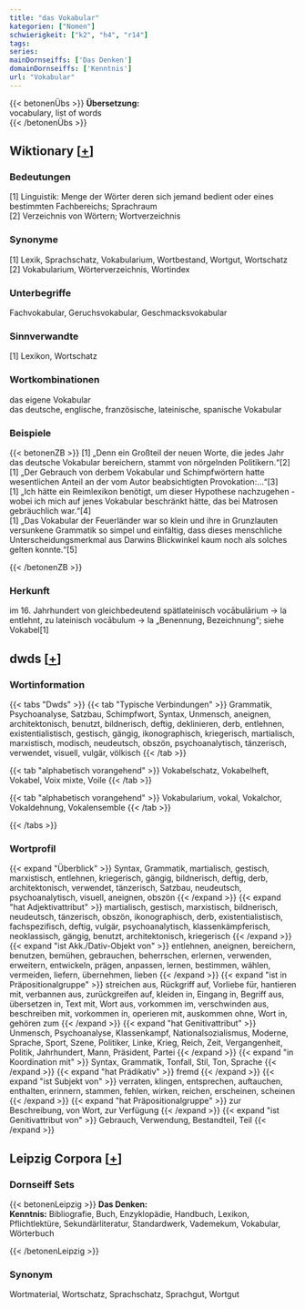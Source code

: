 ```yaml
---
title: "das Vokabular"
kategorien: ["Nomen"]
schwierigkeit: ["k2", "h4", "r14"]
tags:
series:
mainDornseiffs: ['Das Denken']
domainDornseiffs: ['Kenntnis']
url: "Vokabular"
---
```


{{< betonenÜbs >}}
**Übersetzung:**  
vocabulary, list of words  
{{< /betonenÜbs >}}

## Wiktionary [[+](https://de.wiktionary.org/wiki/Vokabular)]

### Bedeutungen
[1] Linguistik: Menge der Wörter deren sich jemand bedient oder eines bestimmten Fachbereichs; Sprachraum  
[2] Verzeichnis von Wörtern; Wortverzeichnis  

### Synonyme
[1] Lexik, Sprachschatz, Vokabularium, Wortbestand, Wortgut, Wortschatz  
[2] Vokabularium, Wörterverzeichnis, Wortindex  

### Unterbegriffe
Fachvokabular, Geruchsvokabular, Geschmacksvokabular  

### Sinnverwandte
[1] Lexikon, Wortschatz  

### Wortkombinationen
das eigene Vokabular  
das deutsche, englische, französische, lateinische, spanische Vokabular  

### Beispiele
{{< betonenZB >}}
[1] „Denn ein Großteil der neuen Worte, die jedes Jahr das deutsche Vokabular bereichern, stammt von nörgelnden Politikern.“[2]  
[1] „Der Gebrauch von derbem Vokabular und Schimpfwörtern hatte wesentlichen Anteil an der vom Autor beabsichtigten Provokation:…“[3]  
[1] „Ich hätte ein Reimlexikon benötigt, um dieser Hypothese nachzugehen - wobei ich mich auf jenes Vokabular beschränkt hätte, das bei Matrosen gebräuchlich war.“[4]  
[1] „Das Vokabular der Feuerländer war so klein und ihre in Grunzlauten versunkene Grammatik so simpel und einfältig, dass dieses menschliche Unterscheidungsmerkmal aus Darwins Blickwinkel kaum noch als solches gelten konnte.“[5]  

{{< /betonenZB >}}
### Herkunft
im 16. Jahrhundert von gleichbedeutend spätlateinisch vocābulārium → la entlehnt, zu lateinisch vocābulum → la „Benennung, Bezeichnung“; siehe Vokabel[1]  



## dwds [[+](https://www.dwds.de/wb/Vokabular)]

### Wortinformation
{{< tabs "Dwds" >}}
{{< tab "Typische Verbindungen" >}}
Grammatik, Psychoanalyse, Satzbau, Schimpfwort, Syntax, Unmensch, aneignen, architektonisch, benutzt, bildnerisch, deftig, deklinieren, derb, entlehnen, existentialistisch, gestisch, gängig, ikonographisch, kriegerisch, martialisch, marxistisch, modisch, neudeutsch, obszön, psychoanalytisch, tänzerisch, verwendet, visuell, vulgär, völkisch
{{< /tab >}}

{{< tab "alphabetisch vorangehend" >}}
Vokabelschatz, Vokabelheft, Vokabel, Voix mixte, Voile
{{< /tab >}}

{{< tab "alphabetisch vorangehend" >}}
Vokabularium, vokal, Vokalchor, Vokaldehnung, Vokalensemble
{{< /tab >}}

{{< /tabs >}}

### Wortprofil
{{< expand "Überblick" >}} Syntax, Grammatik, martialisch, gestisch, marxistisch, entlehnen, kriegerisch, gängig, bildnerisch, deftig, derb, architektonisch, verwendet, tänzerisch, Satzbau, neudeutsch, psychoanalytisch, visuell, aneignen, obszön {{< /expand >}}
{{< expand "hat Adjektivattribut" >}} martialisch, gestisch, marxistisch, bildnerisch, neudeutsch, tänzerisch, obszön, ikonographisch, derb, existentialistisch, fachspezifisch, deftig, vulgär, psychoanalytisch, klassenkämpferisch, neoklassisch, gängig, benutzt, architektonisch, kriegerisch {{< /expand >}}
{{< expand "ist Akk./Dativ-Objekt von" >}} entlehnen, aneignen, bereichern, benutzen, bemühen, gebrauchen, beherrschen, erlernen, verwenden, erweitern, entwickeln, prägen, anpassen, lernen, bestimmen, wählen, vermeiden, liefern, übernehmen, lieben {{< /expand >}}
{{< expand "ist in Präpositionalgruppe" >}} streichen aus, Rückgriff auf, Vorliebe für, hantieren mit, verbannen aus, zurückgreifen auf, kleiden in, Eingang in, Begriff aus, übersetzen in, Text mit, Wort aus, vorkommen im, verschwinden aus, beschreiben mit, vorkommen in, operieren mit, auskommen ohne, Wort in, gehören zum {{< /expand >}}
{{< expand "hat Genitivattribut" >}} Unmensch, Psychoanalyse, Klassenkampf, Nationalsozialismus, Moderne, Sprache, Sport, Szene, Politiker, Linke, Krieg, Reich, Zeit, Vergangenheit, Politik, Jahrhundert, Mann, Präsident, Partei {{< /expand >}}
{{< expand "in Koordination mit" >}} Syntax, Grammatik, Tonfall, Stil, Ton, Sprache {{< /expand >}}
{{< expand "hat Prädikativ" >}} fremd {{< /expand >}}
{{< expand "ist Subjekt von" >}} verraten, klingen, entsprechen, auftauchen, enthalten, erinnern, stammen, fehlen, wirken, reichen, erscheinen, scheinen {{< /expand >}}
{{< expand "hat Präpositionalgruppe" >}} zur Beschreibung, von Wort, zur Verfügung {{< /expand >}}
{{< expand "ist Genitivattribut von" >}} Gebrauch, Verwendung, Bestandteil, Teil {{< /expand >}}

## Leipzig Corpora [[+](https://corpora.uni-leipzig.de/en/res?word=Vokabular&corpusId=deu_newscrawl-public_2018)]

### Dornseiff Sets
{{< betonenLeipzig >}}
**Das Denken:**  
**Kenntnis:** Bibliografie, Buch, Enzyklopädie, Handbuch, Lexikon, Pflichtlektüre, Sekundärliteratur, Standardwerk, Vademekum, Vokabular, Wörterbuch  

{{< /betonenLeipzig >}}

### Synonym
Wortmaterial, Wortschatz, Sprachschatz, Sprachgut, Wortgut

